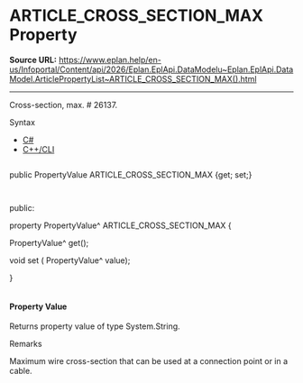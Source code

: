 # ARTICLE_CROSS_SECTION_MAX Property

**Source URL:** https://www.eplan.help/en-us/Infoportal/Content/api/2026/Eplan.EplApi.DataModelu~Eplan.EplApi.DataModel.ArticlePropertyList~ARTICLE_CROSS_SECTION_MAX().html

---

Cross-section, max. # 26137.

Syntax

- [C#](#i-syntax-CS)
- [C++/CLI](#i-syntax-CPP2005)

```
```
public PropertyValue ARTICLE_CROSS_SECTION_MAX {get; set;}
```
```

```
```
public:

property PropertyValue^ ARTICLE_CROSS_SECTION_MAX {

   PropertyValue^ get();

   void set (    PropertyValue^ value);

}
```
```

#### Property Value

Returns property value of type System.String.

Remarks

Maximum wire cross-section that can be used at a connection point or in a cable.
